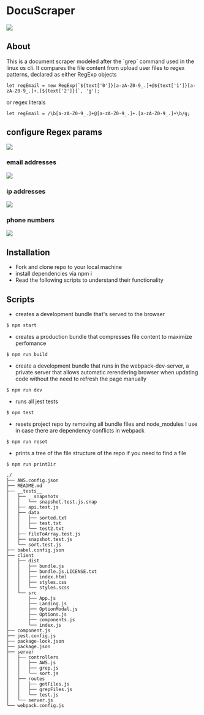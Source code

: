 # DocuScraper
<img src='https://res.cloudinary.com/darp0mj9i/image/upload/v1681252199/projects%20gallery/Docuscraper/Screen_Shot_2023-04-11_at_17.29.48_fsogak.jpg'/>

## About
<p>This is a document scraper modeled after the `grep` command used in the linux os cli. It compares the file content from upload user files to regex patterns, declared as either RegExp objects 

```
let regEmail = new RegExp(`${text['0']}[a-zA-Z0-9_.]+@${text['1']}[a-zA-Z0-9_.]+.[${text['2']}]`, 'g');

```

or regex literals</p>

```
let regEmail = /\b[a-zA-Z0-9_.]+@[a-zA-Z0-9_.]+.[a-zA-Z0-9_.]+\b/g;
```

## configure Regex params
<img src='https://res.cloudinary.com/darp0mj9i/image/upload/v1681253492/Screen_Shot_2023-04-11_at_17.50.42_ufefwh.jpg'/>

 ### email addresses
 <img src='https://res.cloudinary.com/darp0mj9i/image/upload/v1681253496/projects%20gallery/Docuscraper/Screen_Shot_2023-04-11_at_17.51.03_vpxmd3.jpg'/>
 
 ### ip addresses
  <img src='https://res.cloudinary.com/darp0mj9i/image/upload/v1681253498/projects%20gallery/Docuscraper/Screen_Shot_2023-04-11_at_17.51.20_zcw7w5.jpg'/>
  
 ### phone numbers
  <img src='https://res.cloudinary.com/darp0mj9i/image/upload/v1681253598/projects%20gallery/Docuscraper/Screen_Shot_2023-04-11_at_17.53.12_q1l9er.jpg'/>

## Installation

* Fork and clone repo to your local machine 
* install dependencies via npm i
* Read the following scripts to understand their functionality

## Scripts

* creates a development bundle that's served to the browser

```
$ npm start
```

* creates a production bundle that compresses file content to maximize perfomance

```
$ npm run build
```

* create a development bundle that runs in the webpack-dev-server, a private server that allows automatic rerendering browser when updating code without the need to refresh the page manually

```
$ npm run dev
```

* runs all jest tests

```
$ npm test
```

* resets project repo by removing all bundle files and node_modules ! use in case there are dependency conflicts in webpack 

```
$ npm run reset
```

* prints a tree of the file structure of the repo if you need to find a file

```
$ npm run printDir
```

```
./
├── AWS.config.json
├── README.md
├── __tests__
│   ├── __snapshots__
│   │   └── snapshot.test.js.snap
│   ├── api.test.js
│   ├── data
│   │   ├── sorted.txt
│   │   ├── test.txt
│   │   └── test2.txt
│   ├── fileToArray.test.js
│   ├── snapshot.test.js
│   └── sort.test.js
├── babel.config.json
├── client
│   ├── dist
│   │   ├── bundle.js
│   │   ├── bundle.js.LICENSE.txt
│   │   ├── index.html
│   │   ├── styles.css
│   │   └── styles.scss
│   └── src
│       ├── App.js
│       ├── Landing.js
│       ├── OptionModal.js
│       ├── Options.js
│       ├── components.js
│       └── index.js
├── component.js
├── jest.config.js
├── package-lock.json
├── package.json
├── server
│   ├── controllers
│   │   ├── AWS.js
│   │   ├── grep.js
│   │   └── sort.js
│   ├── routes
│   │   ├── getFiles.js
│   │   ├── grepFiles.js
│   │   └── test.js
│   └── server.js
└── webpack.config.js

```




